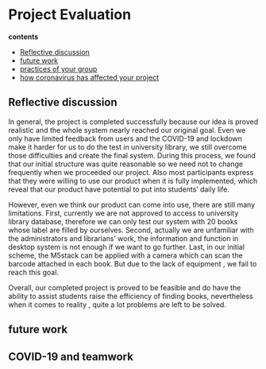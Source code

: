 # Project Evaluation   

**contents**

- [Reflective discussion](#reflective-discussion)
- [future work](#future-work)
- [practices of your group](#practices-of-your-group)
- [how coronavirus has affected your project](#how-coronavirus-has-affected-your-project)




## Reflective discussion  
In general, the project is completed successfully because our idea is proved realistic and the whole system nearly reached our original goal. Even we only have limited feedback from users and the COVID-19 and lockdown make it harder for us to do the test in university library, we still overcome those difficulties and create the final system. During this process, we found that our initial structure was quite reasonable so we need not to change frequently when we proceeded our project. Also most participants express that they were willing to use our product when it is fully implemented, which reveal that our product have potential to put into students’ daily life. 

However, even we think our product can come into use, there are still many limitations. First, currently we are not approved to access to university library database, therefore we can only test our system with 20 books whose label are filled by ourselves. Second, actually we are unfamiliar with the administrators and librarians’ work, the information and function in desktop system is not enough if we want to go further. Last, in our initial scheme, the M5stack can be applied with a camera which can scan the barcode attached in each book. But due to the lack of equipment , we fail to reach this goal.

Overall, our completed project is proved to be feasible and do have the ability to assist students raise the efficiency of finding books, nevertheless when it comes to reality , quite a lot problems are left to be solved. 


## future work   

## COVID-19 and teamwork

